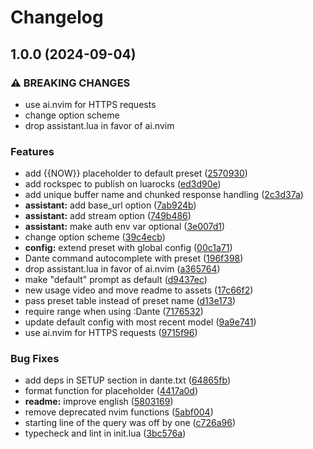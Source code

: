 # Changelog

## 1.0.0 (2024-09-04)


### ⚠ BREAKING CHANGES

* use ai.nvim for HTTPS requests
* change option scheme
* drop assistant.lua in favor of ai.nvim

### Features

* add {{NOW}} placeholder to default preset ([2570930](https://github.com/S1M0N38/dante.nvim/commit/257093060e5256050f222240732f52ede629cefd))
* add rockspec to publish on luarocks ([ed3d90e](https://github.com/S1M0N38/dante.nvim/commit/ed3d90e4023846c521a99c902ade6653aa30a4a6))
* add unique buffer name and chunked response handling ([2c3d37a](https://github.com/S1M0N38/dante.nvim/commit/2c3d37a5d14ca47a404c26db83815bdc840ddc72))
* **assistant:** add base_url option ([7ab924b](https://github.com/S1M0N38/dante.nvim/commit/7ab924bb27b5384d0c4bf38e56b22d9c407ad0c5))
* **assistant:** add stream option ([749b486](https://github.com/S1M0N38/dante.nvim/commit/749b486cba481f894a44a6c8a4217641122476ab))
* **assistant:** make auth env var optional ([3e007d1](https://github.com/S1M0N38/dante.nvim/commit/3e007d10433adaa9e72adbf9afb859b930d0d3a1))
* change option scheme ([39c4ecb](https://github.com/S1M0N38/dante.nvim/commit/39c4ecb9998cd0de8a89947f6f153da66128b540))
* **config:** extend preset with global config ([00c1a71](https://github.com/S1M0N38/dante.nvim/commit/00c1a71b5f60d82b56010b1861185123bb03d75e))
* Dante command autocomplete with preset ([196f398](https://github.com/S1M0N38/dante.nvim/commit/196f398c740d4a5543b1805bca91a62461da92e0))
* drop assistant.lua in favor of ai.nvim ([a365764](https://github.com/S1M0N38/dante.nvim/commit/a365764a469fb570543e502230f38da6bc00a871))
* make "default" prompt as default ([d9437ec](https://github.com/S1M0N38/dante.nvim/commit/d9437ec09a0a5bb6975f91169e5182fd03d423e6))
* new usage video and move readme to assets ([17c66f2](https://github.com/S1M0N38/dante.nvim/commit/17c66f2248abc22a2695b0f6bbd1d8f4fc1aa2e4))
* pass preset table instead of preset name ([d13e173](https://github.com/S1M0N38/dante.nvim/commit/d13e17318a174db9bb363a5db8cf46448690a703))
* require range when using :Dante ([7176532](https://github.com/S1M0N38/dante.nvim/commit/7176532ba6c2b6355313541ac87af8422c626420))
* update default config with most recent model ([9a9e741](https://github.com/S1M0N38/dante.nvim/commit/9a9e7415012da0d5d86f1a325df280b58bf0de96))
* use ai.nvim for HTTPS requests ([9715f96](https://github.com/S1M0N38/dante.nvim/commit/9715f9673524e685e5f6e149f425cb49dcd455c8))


### Bug Fixes

* add deps in SETUP section in dante.txt ([64865fb](https://github.com/S1M0N38/dante.nvim/commit/64865fbf18e21ebf4aba6479274ad0bb7957e016))
* format function for placeholder ([4417a0d](https://github.com/S1M0N38/dante.nvim/commit/4417a0dc769226be3df93406d48f6a3b8053db17))
* **readme:** improve english ([5803169](https://github.com/S1M0N38/dante.nvim/commit/580316938fd84f2c2758102a1bda9467a27b64ea))
* remove deprecated nvim functions ([5abf004](https://github.com/S1M0N38/dante.nvim/commit/5abf0045363b04d592f36993e4507b8997d4f094))
* starting line of the query was off by one ([c726a96](https://github.com/S1M0N38/dante.nvim/commit/c726a9699f742cba925dab9cf4551218d0137178))
* typecheck and lint in init.lua ([3bc576a](https://github.com/S1M0N38/dante.nvim/commit/3bc576a6a23bfc4307c097a77713e9ba86aa43dd))
